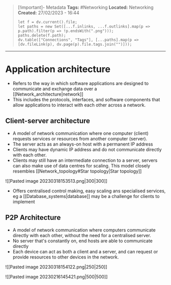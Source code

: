 > [!important]- Metadata
> **Tags:** #Networking 
> **Located:** Networking
> **Created:** 27/02/2023 - 16:44
> ```dataviewjs
> let f = dv.current().file;
> let paths = new Set([...f.inlinks, ...f.outlinks].map(p => p.path).filter(p => !p.endsWith(".png")));
> paths.delete(f.path);
> dv.table(["Connections", "Tags"], [...paths].map(p => [dv.fileLink(p), dv.page(p).file.tags.join("")]));
> ```

___
# Application architecture
-  Refers to the way in which software applications are designed to communicate and exchange data over a [[Network_architecture|network]]
- This includes the protocols, interfaces, and software components that allow applications to interact with each other across a network.
## Client-server architecture
- A model of network communication where one computer (client) requests services or resources from another computer (server). 
- The server acts as an always-on host with a permanent IP address
- Clients may have dynamic IP address and do not communicate directly with each other.
- Clients may still have an intermediate connection to a server, servers can also make use of data centres for scaling. This model closely resembles [[Network_topology#Star topology|Star topology]]

![[Pasted image 20230318153513.png|300|300]]

- Offers centralised control making, easy scaling ans specialised services, eg a [[Database_systems|database]] may be a challenge for clients to implement 
## P2P Architecture
-  A model of network communication where computers communicate directly with each other, without the need for a centralised server.
- No server that's constantly on, end hosts are able to communicate directly 
- Each device can act as both a client and a server, and can request or provide resources to other devices in the network.

![[Pasted image 20230318154122.png|250|250]]


![[Pasted image 20230216145421.png|500|500]]
